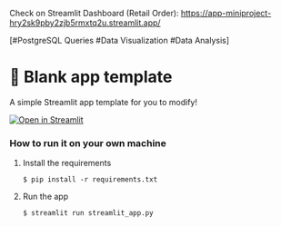 Check on Streamlit Dashboard (Retail Order): https://app-miniproject-hry2sk9pby2zjb5rmxtq2u.streamlit.app/

[#PostgreSQL Queries #Data Visualization #Data Analysis]
               
# 🎈 Blank app template

A simple Streamlit app template for you to modify!

[![Open in Streamlit](https://static.streamlit.io/badges/streamlit_badge_black_white.svg)](https://blank-app-template.streamlit.app/)

### How to run it on your own machine

1. Install the requirements

   ```
   $ pip install -r requirements.txt
   ```

2. Run the app

   ```
   $ streamlit run streamlit_app.py
   ```
